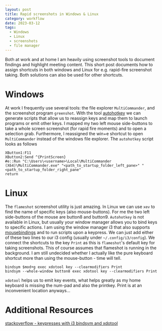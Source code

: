 ```yaml
---
layout: post
title: Rapid screenshots in Windows & Linux
category: workflow
date: 2023-03-12 
tags:
  - Windows
  - Linux
  - screenshots
  - file manager
---
```

Both at work and at home I am heavily using screenshot tools to document findings and highlight meeting content. This short post documents how to assign shortcuts in both windows and Linux for e.g. rapid-fire screenshot taking. Both solutions can also be used for other shortcuts.
<!--more-->
# Windows
At work I frequently use several tools: the file explorer `MultiCommander`, and the screenshot program `greenshot`. With the tool [autohotkey](https://www.autohotkey.com/) we can generate scripts that allow us to reassign keys and map them to launch programs or emit other keys. I mapped my two left mouse side-buttons to take a whole screen screenshot (for rapid fire moments) and to open a selection grab. Furthermore, I reassigned the win+e shortcut to open `MultiCommander` instead of the windows file explorer. The `autohotkey` script looks as follows 
```
XButton1:F11
XButton2:Send ^{PrintScreen}
#e::Run "C:\Users\<username>\Local\MultiCommander (X64)\MultiCommander.exe" "<path_to_startup_folder_left_pane>" "<path_to_startup_folder_right_pane"
return
```
# Linux
The `flameshot` screenshot utility is just amazing. In Linux we can use `xev` to find the name of specific keys (also mouse-buttons). For me the two left side-buttons of the mouse are button8 and button9. `Autohotkey` is not available in Linux, but usually your window manager allows you to bind keys to specific actions. I am using the window manager i3 that also supports [mousebindings](https://i3wm.org/docs/userguide.html#mousebindings)
and to run scripts upon a keypress. We can just add either of these two lines to our i3 config (usually under `~/.config/i3/config`). We connect the shortcuts to the key `Print` as this is `flameshot`'s default key for taking screenshots. This of course assumes that flameshot is running in the background. I am still undecided whether I actually like the pure keyboard shortcut more than using the mouse-button - time will tell.
```
bindsym $mod+g exec xdotool key --clearmodifiers Print
bindsym --whole-window button8 exec xdotool key --clearmodifiers Print
```
`xdotool` helps us to emit key events, what helps greatly as my home keyboard is missing the num-pad and also the printkey. Print is at an inconvenient location anyways...
# Additional Resources
[stackoverflow - keypresses with i3 bindsym and xdotool](https://stackoverflow.com/questions/61272019/infinite-loop-of-keypresses-with-i3-bindsym-and-xdotool)
